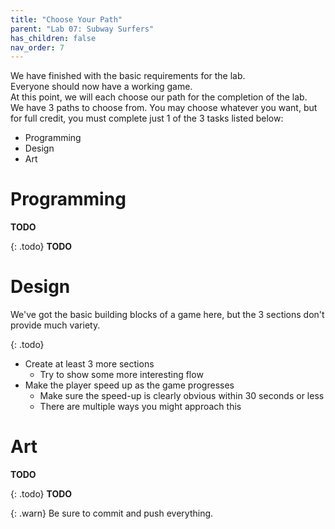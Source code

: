 ```yaml
---
title: "Choose Your Path"
parent: "Lab 07: Subway Surfers"
has_children: false
nav_order: 7
---
```


We have finished with the basic requirements for the lab.\
Everyone should now have a working game.\
At this point, we will each choose our path for the completion of the lab.\
We have 3 paths to choose from. You may choose whatever you want, but for full credit, you must complete just 1 of the 3 tasks listed below:
* Programming
* Design
* Art

# Programming
**TODO**

{: .todo}
**TODO**

# Design
We've got the basic building blocks of a game here, but the 3 sections don't provide much variety.

{: .todo}
* Create at least 3 more sections
	* Try to show some more interesting flow
* Make the player speed up as the game progresses
	* Make sure the speed-up is clearly obvious within 30 seconds or less
	* There are multiple ways you might approach this

# Art
**TODO**

{: .todo}
**TODO**

{: .warn}
Be sure to commit and push everything.